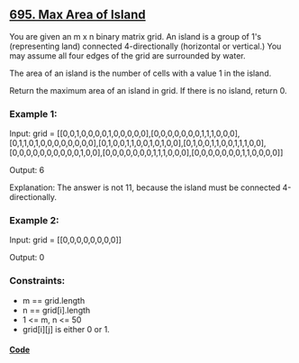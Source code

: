 ## [695. Max Area of Island](https://leetcode.com/problems/max-area-of-island/description/)

You are given an m x n binary matrix grid. An island is a group of 1's (representing land) connected 4-directionally (horizontal or vertical.) You may assume all four edges of the grid are surrounded by water.

The area of an island is the number of cells with a value 1 in the island.

Return the maximum area of an island in grid. If there is no island, return 0.

### Example 1:

Input: grid = [[0,0,1,0,0,0,0,1,0,0,0,0,0],[0,0,0,0,0,0,0,1,1,1,0,0,0],[0,1,1,0,1,0,0,0,0,0,0,0,0],[0,1,0,0,1,1,0,0,1,0,1,0,0],[0,1,0,0,1,1,0,0,1,1,1,0,0],[0,0,0,0,0,0,0,0,0,0,1,0,0],[0,0,0,0,0,0,0,1,1,1,0,0,0],[0,0,0,0,0,0,0,1,1,0,0,0,0]]

Output: 6

Explanation: The answer is not 11, because the island must be connected 4-directionally.

### Example 2:

Input: grid = [[0,0,0,0,0,0,0,0]]

Output: 0

### Constraints:

- m == grid.length
- n == grid[i].length
- 1 <= m, n <= 50
- grid[i][j] is either 0 or 1.

#### [Code](../solution/P2.java)

